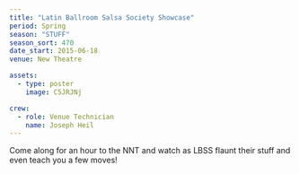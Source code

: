 ```yaml
---
title: "Latin Ballroom Salsa Society Showcase"
period: Spring
season: "STUFF"
season_sort: 470
date_start: 2015-06-18
venue: New Theatre

assets:
  - type: poster
    image: C5JRJNj

crew:
  - role: Venue Technician
    name: Joseph Heil
---
```


Come along for an hour to the NNT and watch as LBSS flaunt their stuff and even teach you a few moves!
